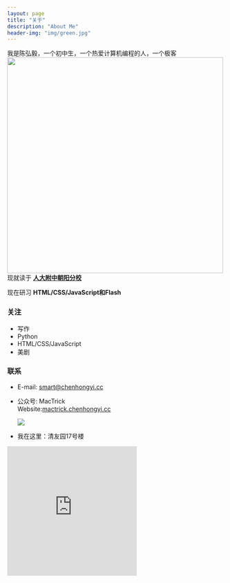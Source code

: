 ```yaml
---
layout: page
title: "关于"
description: "About Me"
header-img: "img/green.jpg"
---
```


我是陈弘毅，一个初中生，一个热爱计算机编程的人，一个极客
<img src="https://camo.githubusercontent.com/292bf15dc5971dd0af528fc5698b75e6420cfacd/687474703a2f2f73312e7761696c69616e2e646f776e6c6f61642f323031372f30392f31392f4765656b2e706e67" width="500" height="500" >
<br>
现就读于 **<a href="http://www.rdfzcygj.cn/">人大附中朝阳分校</a>**

现在研习 **HTML/CSS/JavaScript和Flash**


<h3>关注</h3>


- 写作
- Python
- HTML/CSS/JavaScript
- 美剧



<h3>联系</h3>

- E-mail: [smart@chenhongyi.cc](mailto:smart@chenhongyi.cc)

- 公众号: MacTrick<br>
    Website:<a href = "http://mactrick.chenhongyi.cc">mactrick.chenhongyi.cc</a>

    <p><img src="http://nzr2ybsda.qnssl.com/images/74643/FsZh31fBsb1sgfy-wPT-4z14BCSy.jpg?imageMogr2/strip/thumbnail/!200x200r/gravity/Center/crop/200x200/interlace/1/format/jpeg" align="center"></p>

- 我在这里：清友园17号楼
<iframe src="http://www.google.cn/maps/embed?pb=!1m18!1m12!1m3!1d763.6366569182424!2d116.42806760288715!3d40.04090066500671!2m3!1f0!2f0!3f0!3m2!1i1024!2i768!4f13.1!3m3!1m2!1s0x35f100067f7a4c01%3A0xc136dbced353ecb1!2z5riF5Y-L5Zut77yI5YyX6Zeo77yJ!5e0!3m2!1szh-CN!2scn!4v1505526270823" width="300" height="300" frameborder="0" style="border:0" allowfullscreen></iframe>


<div class="bdsharebuttonbox"><a href="#" class="bds_more" data-cmd="more"></a><a href="#" class="bds_qzone" data-cmd="qzone" title="分享到QQ空间"></a><a href="#" class="bds_tsina" data-cmd="tsina" title="分享到新浪微博"></a><a href="#" class="bds_tqq" data-cmd="tqq" title="分享到腾讯微博"></a><a href="#" class="bds_renren" data-cmd="renren" title="分享到人人网"></a><a href="#" class="bds_fbook" data-cmd="fbook" title="分享到Facebook"></a><a href="#" class="bds_twi" data-cmd="twi" title="分享到Twitter"></a><a href="#" class="bds_linkedin" data-cmd="linkedin" title="分享到linkedin"></a><a href="#" class="bds_mail" data-cmd="mail" title="分享到邮件分享"></a><a href="#" class="bds_copy" data-cmd="copy" title="分享到复制网址"></a></div>
<script>window._bd_share_config={"common":{"bdSnsKey":{},"bdText":"欢迎访问陈弘毅的网站！","bdMini":"2","bdMiniList":false,"bdPic":"","bdStyle":"2","bdSize":"16"},"share":{},"image":{"viewList":["qzone","tsina","tqq","renren","fbook","twi","linkedin","mail","copy"],"viewText":"分享到：","viewSize":"16"},"selectShare":{"bdContainerClass":null,"bdSelectMiniList":["qzone","tsina","tqq","renren","fbook","twi","linkedin","mail","copy"]}};with(document)0[(getElementsByTagName('head')[0]||body).appendChild(createElement('script')).src='http://bdimg.share.baidu.com/static/api/js/share.js?v=89860593.js?cdnversion='+~(-new Date()/36e5)];</script>
